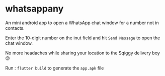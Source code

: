 # whatsappany

An mini android app to open a WhatsApp chat window for a number not in contacts.

Enter the 10-digit number on the inut field and hit `Send Message` to open the chat window.

No more headaches while sharing your location to the Sqiggy delivery boy :stuck_out_tongue_winking_eye:

Run : `flutter build` to generate the `app.apk` file
